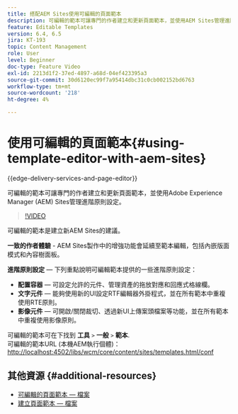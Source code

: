 ```yaml
---
title: 搭配AEM Sites使用可編輯的頁面範本
description: 可編輯的範本可讓專門的作者建立和更新頁面範本，並使用AEM Sites管理進階原則設定。
feature: Editable Templates
version: 6.4, 6.5
jira: KT-193
topic: Content Management
role: User
level: Beginner
doc-type: Feature Video
exl-id: 2213d1f2-37ed-4897-a68d-04ef423395a3
source-git-commit: 30d6120ec99f7a95414dbc31c0cb002152bd6763
workflow-type: tm+mt
source-wordcount: '218'
ht-degree: 4%

---
```


# 使用可編輯的頁面範本{#using-template-editor-with-aem-sites}

{{edge-delivery-services-and-page-editor}}

可編輯的範本可讓專門的作者建立和更新頁面範本，並使用Adobe Experience Manager (AEM) Sites管理進階原則設定。

>[!VIDEO](https://video.tv.adobe.com/v/326784?quality=12&learn=on)

可編輯的範本是建立新AEM Sites的建議。

**一致的作者體驗** - AEM Sites製作中的增強功能會延續至範本編輯，包括內嵌版面模式和內容樹面板。

**進階原則設定**  — 下列重點說明可編輯範本提供的一些進階原則設定：

* **配置容器**  — 可設定允許的元件、管理資產的拖放對應和回應式格線欄。
* **文字元件**  — 能夠使用新的UI設定RTF編輯器外掛程式，並在所有範本中重複使用RTE原則。
* **影像元件**  — 可開啟/關閉裁切、透過新UI上傳案頭檔案等功能，並在所有範本中重複使用影像原則。

可編輯的範本可在下找到 **工具** `>` **一般** `>` **範本**.\
可編輯的範本URL (本機AEM執行個體)： [http://localhost:4502/libs/wcm/core/content/sites/templates.html/conf](http://localhost:4502/libs/wcm/core/content/sites/templates.html/conf)

## 其他資源 {#additional-resources}

* [可編輯的頁面範本 — 檔案](https://experienceleague.adobe.com/docs/experience-manager-65/developing/platform/templates/page-templates-editable.html)
* [建立頁面範本 — 檔案](https://experienceleague.adobe.com/docs/experience-manager-65/authoring/siteandpage/templates.html)

